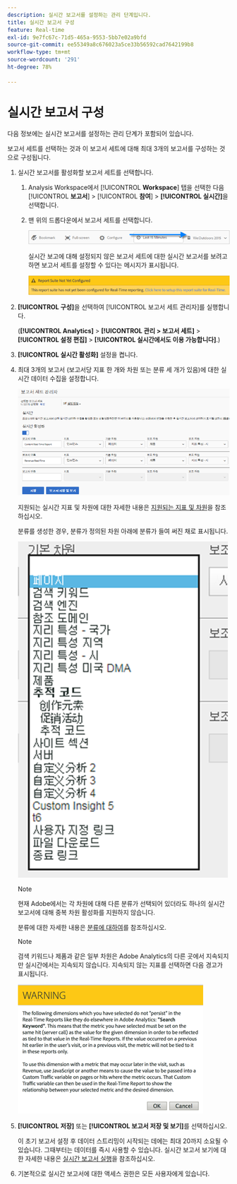 ```yaml
---
description: 실시간 보고서를 설정하는 관리 단계입니다.
title: 실시간 보고서 구성
feature: Real-time
exl-id: 9e7fc67c-71d5-465a-9553-5bb7e02a9bfd
source-git-commit: ee55349a8c676023a5ce33b56592cad7642199b8
workflow-type: tm+mt
source-wordcount: '291'
ht-degree: 78%

---
```


# 실시간 보고서 구성

다음 정보에는 실시간 보고서를 설정하는 관리 단계가 포함되어 있습니다.

보고서 세트를 선택하는 것과 이 보고서 세트에 대해 최대 3개의 보고서를 구성하는 것으로 구성됩니다.

1. 실시간 보고서를 활성화할 보고서 세트를 선택합니다.

   1. Analysis Workspace에서 [!UICONTROL **Workspace**] 탭을 선택한 다음 [!UICONTROL **보고서**] > [!UICONTROL **참여**] > **[!UICONTROL 실시간]**&#x200B;을 선택합니다.

   1. 맨 위의 드롭다운에서 보고서 세트를 선택합니다.

      ![](/help/admin/admin/c-manage-report-suites/c-edit-report-suites/realtime/assets/report_suite_selector.png)

      실시간 보고에 대해 설정되지 않은 보고서 세트에 대한 실시간 보고서를 보려고 하면 보고서 세트를 설정할 수 있다는 메시지가 표시됩니다.

      ![](/help/admin/admin/c-manage-report-suites/c-edit-report-suites/realtime/assets/rep_suite_not_set_up.png)

1. **[!UICONTROL 구성]**&#x200B;을 선택하여 [!UICONTROL 보고서 세트 관리자]를 실행합니다.

   (**[!UICONTROL Analytics]** > **[!UICONTROL 관리 > 보고서 세트]** > **[!UICONTROL 설정 편집]** > **[!UICONTROL 실시간에서도 이용 가능합니다]**.)

1. **[!UICONTROL 실시간 활성화]** 설정을 켭니다.
1. 최대 3개의 보고서 (보고서당 지표 한 개와 차원 또는 분류 세 개가 있음)에 대한 실시간 데이터 수집을 설정합니다.

   ![](assets/real_time_admin.png)

   지원되는 실시간 지표 및 차원에 대한 자세한 내용은 [지원되는 지표 및 차원](/help/admin/admin/c-manage-report-suites/c-edit-report-suites/realtime/realtime-metrics.md)을 참조하십시오.

   분류를 생성한 경우, 분류가 정의된 차원 아래에 분류가 들여 써진 채로 표시됩니다.

   ![](assets/classifications.png)

   >[!NOTE]
   >
   >현재 Adobe에서는 각 차원에 대해 다른 분류가 선택되어 있더라도 하나의 실시간 보고서에 대해 중복 차원 활성화를 지원하지 않습니다.

   분류에 대한 자세한 내용은 [분류에 대하여](/help/components/classifications/c-classifications.md)를 참조하십시오.

   >[!NOTE]
   >
   >검색 키워드나 제품과 같은 일부 차원은 Adobe Analytics의 다른 곳에서 지속되지만 실시간에서는 지속되지 않습니다. 지속되지 않는 지표를 선택하면 다음 경고가 표시됩니다.

   ![](/help/admin/admin/c-manage-report-suites/c-edit-report-suites/realtime/assets/warning_dimensions.png)

1. **[!UICONTROL 저장]** 또는 **[!UICONTROL 보고서 저장 및 보기]**&#x200B;를 선택하십시오.

   이 초기 보고서 설정 후 데이터 스트리밍이 시작되는 데에는 최대 20까지 소요될 수 있습니다. 그때부터는 데이터를 즉시 사용할 수 있습니다. 실시간 보고서 보기에 대한 자세한 내용은 [실시간 보고서 실행](https://experienceleague.adobe.com/docs/analytics/analyze/reports-analytics/t-running-report-types.html?lang=ko-KR)을 참조하십시오.

1. 기본적으로 실시간 보고서에 대한 액세스 권한은 모든 사용자에게 있습니다.
